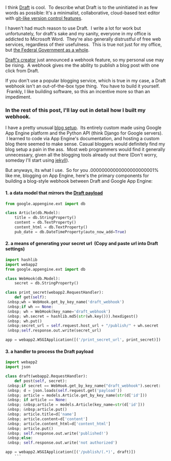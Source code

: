 I think [Draft](https://draftin.com/) is cool. &nbsp;To describe what Draft is to the uninitiated in as few words as possible: It's a minimalist, collaborative, cloud-based text editor with [git-like version control features](https://draftin.com/images/diff_view2.png).

I haven't had much reason to use Draft. &nbsp;I write a lot for work but unfortunately, for draft's sake and my sanity, everyone in my office is addicted to Microsoft Word. &nbsp;They're also generally distrustful of free web services, regardless of their usefulness. &nbsp;This is true not just for my office, but [the Federal Government as a whole](http://readwrite.com/2012/05/31/government-market-drags-microsoft-deeper-into-the-cloud#awesm=~obA3HoQ6Kx7h7O).

[Draft's creator](https://twitter.com/natekontny) just announced a webhook feature, so my personal use may be rising. &nbsp;A webhook gives me the ability to publish a blog post with one click from Draft.

If you don't use a popular blogging service, which is true in my case, a Draft webhook isn't an out-of-the-box type thing. &nbsp;You have to build it yourself. &nbsp;Frankly, I like building software, so this an incentive more so than an impediment.

### In the rest of this post, I'll lay out in detail how I built my webhook.

I have a pretty unusual [blog setup](https://github.com/eblahm/eblahg). &nbsp;Its entirely custom made using Google App Engine platform and the Python API (think Django for Google servers). &nbsp;I learned to code via App Engine's documentation, and hosting a custom blog there seemed to make sense. Casual bloggers would definitely find my blog setup a pain in the ass. &nbsp;Most web programmers would find it generally unnecessary, given all the blogging tools already out there (Don't worry, someday I'll start using [jekyll](http://jekyllrb.com/)).

But anyways, its what I use. &nbsp;So for you .00000000000000000000001% like me, blogging on App Engine, here's the primary components for building a blog-style webhook between Draft and Google App Engine:

#### 1. a data model that mirrors the [Draft payload](https://draftin.com/documents/69898?token=5fjKKlZ0-AeBzqj_RAftAGdzRzl9VBfBHj5wpSWm_gU)

```python
from google.appengine.ext import db

class Article(db.Model):
	title = db.StringProperty()
	content = db.TextProperty()
	content_html = db.TextProperty()
	pub_date = db.DateTimeProperty(auto_now_add=True)
```

#### 2. a means of generating your secret url &nbsp;(Copy and paste url into Draft settings)&nbsp; 

```python
import hashlib 
import webapp2 
from google.appengine.ext import db

class WebHook(db.Model):
	secret = db.StringProperty()

class print_secret(webapp2.RequestHandler):
	def get(self):
 &nbsp;wh = WebHook.get_by_key_name('draft_webhook')
 &nbsp;if wh == None:
 &nbsp;	wh = WebHook(key_name='draft_webhook')
 &nbsp;	wh.secret = hashlib.md5(str(wh.key())).hexdigest()
 &nbsp;	wh.put()
 &nbsp;secret_url = self.request.host_url + "/publish/" + wh.secret
 &nbsp;self.response.out.write(secret_url)

app = webapp2.WSGIApplication([('/print_secret_url', print_secret)])
```


#### 3. a handler to process the Draft payload

```python
import webapp2
import json

class draft(webapp2.RequestHandler):
	def post(self, secret):
 &nbsp;if secret == WebHook.get_by_key_name("draft_webhook").secret:
 &nbsp;	d = json.loads(self.request.get('payload'))
 &nbsp;	article = models.Article.get_by_key_name(str(d['id']))
 &nbsp;	if article == None:
 &nbsp; &nbsp;article = models.Article(key_name=str(d['id']))
 &nbsp; &nbsp;article.put()
 &nbsp;	article.title=d['name']
 &nbsp;	article.content=d['content']
 &nbsp;	article.content_html=d['content_html']
 &nbsp;	article.put()
 &nbsp;	self.response.out.write('published!')
 &nbsp;else:
 &nbsp;	self.response.out.write('not authorized')

app = webapp2.WSGIApplication([('/publish/(.*)', draft)])
	```

